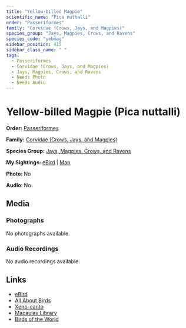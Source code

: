 ```yaml
---
title: "Yellow-billed Magpie"
scientific_name: "Pica nuttalli"
order: "Passeriformes"
family: "Corvidae (Crows, Jays, and Magpies)"
species_group: "Jays, Magpies, Crows, and Ravens"
species_code: "yebmag"
sidebar_position: 415
sidebar_class_name: " "
tags: 
  - Passeriformes
  - Corvidae (Crows, Jays, and Magpies)
  - Jays, Magpies, Crows, and Ravens
  - Needs Photo
  - Needs Audio
---
```


# Yellow-billed Magpie (Pica nuttalli)

**Order:** [Passeriformes](/tags/passeriformes)

**Family:** [Corvidae (Crows, Jays, and Magpies)](/tags/corvidae-crows-jays-and-magpies)

**Species Group:** [Jays, Magpies, Crows, and Ravens](/tags/jays-magpies-crows-and-ravens)

**My Sightings:** [eBird](https://ebird.org/lifelist?r=world&time=life&spp=yebmag) | [Map](/map?species_code=yebmag)

**Photo**: No 

**Audio**: No

## Media
### Photographs
No photographs available.

### Audio Recordings
No audio recordings available.

## Links
* [eBird](https://ebird.org/species/yebmag) 
* [All About Birds](https://www.allaboutbirds.org/guide/yebmag) 
* [Xeno-canto](https://www.xeno-canto.org/species/pica-nuttalli) 
* [Macaulay Library](https://search.macaulaylibrary.org/catalog?taxonCode=yebmag&sort=rating_rank_desc)
* [Birds of the World](https://birdsoftheworld.org/bow/species/yebmag)

